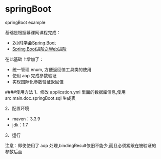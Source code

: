 # springBoot
springBoot example

基础是根据慕课网课程完成：

* [2小时学会Spring Boot](http://www.imooc.com/learn/767)
* [Spring Boot进阶之Web进阶](http://www.imooc.com/learn/810)

在此基础上增加了：

* 统一管理 enum, 方便返回值工具类的使用
* 使用 aop 完成参数验证
* 实现国际化参数验证返回值

####使用方法
1、修改 application.yml 里面的数据库信息,使用src.main.doc.springBoot.sql 生成表

2、配置环境 

* maven：3.3.9
* jdk：1.7

3、运行

注意：即使使用了 aop 处理,bindingResult依旧不能少,而且必须紧跟在被验证的参数后面


